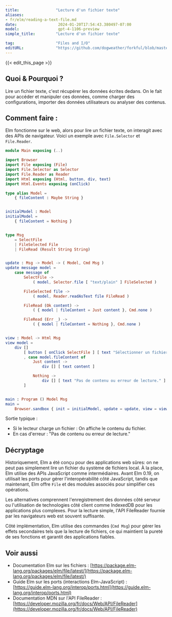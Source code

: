 ```yaml
---
title:                "Lecture d'un fichier texte"
aliases:
- fr/elm/reading-a-text-file.md
date:                  2024-01-20T17:54:43.380497-07:00
model:                 gpt-4-1106-preview
simple_title:         "Lecture d'un fichier texte"

tag:                  "Files and I/O"
editURL:              "https://github.com/dogweather/forkful/blob/master/content/fr/elm/reading-a-text-file.md"
---
```


{{< edit_this_page >}}

## Quoi & Pourquoi ?
Lire un fichier texte, c'est récupérer les données écrites dedans. On le fait pour accéder et manipuler ces données, comme charger des configurations, importer des données utilisateurs ou analyser des contenus.

## Comment faire :
Elm fonctionne sur le web, alors pour lire un fichier texte, on interagit avec des APIs de navigateur. Voici un exemple avec `File.Selector` et `File.Reader`.

```Elm
module Main exposing (..)

import Browser
import File exposing (File)
import File.Selector as Selector
import File.Reader as Reader
import Html exposing (Html, button, div, text)
import Html.Events exposing (onClick)

type alias Model =
    { fileContent : Maybe String }


initialModel : Model
initialModel =
    { fileContent = Nothing }


type Msg
    = SelectFile
    | FileSelected File
    | FileRead (Result String String)


update : Msg -> Model -> ( Model, Cmd Msg )
update message model =
    case message of
        SelectFile ->
            ( model, Selector.file [ "text/plain" ] FileSelected )

        FileSelected file ->
            ( model, Reader.readAsText file FileRead )

        FileRead (Ok content) ->
            ( { model | fileContent = Just content }, Cmd.none )

        FileRead (Err _) ->
            ( { model | fileContent = Nothing }, Cmd.none )


view : Model -> Html Msg
view model =
    div []
        [ button [ onClick SelectFile ] [ text "Sélectionner un fichier" ]
        , case model.fileContent of
            Just content ->
                div [] [ text content ]

            Nothing ->
                div [] [ text "Pas de contenu ou erreur de lecture." ]
        ]


main : Program () Model Msg
main =
    Browser.sandbox { init = initialModel, update = update, view = view }
```

Sortie typique :
- Si le lecteur charge un fichier : On affiche le contenu du fichier.
- En cas d'erreur : "Pas de contenu ou erreur de lecture."

## Décryptage
Historiquement, Elm a été conçu pour des applications web sûres: on ne peut pas simplement lire un fichier du système de fichiers local. À la place, Elm utilise des APIs JavaScript comme intermédiaires. Avant Elm 0.19, on utilisait les ports pour gérer l'interopérabilité côté JavaScript, tandis que maintenant, Elm offre `File` et des modules associés pour simplifier ces opérations.

Les alternatives comprennent l'enregistrement des données côté serveur ou l'utilisation de technologies côté client comme IndexedDB pour les applications plus complexes. Pour la lecture simple, l'API FileReader fournie par les navigateurs web est souvent suffisante.

Côté implémentation, Elm utilise des commandes (`Cmd Msg`) pour gérer les effets secondaires tels que la lecture de fichiers, ce qui maintient la pureté de ses fonctions et garantit des applications fiables.

## Voir aussi
- Documentation Elm sur les fichiers : [https://package.elm-lang.org/packages/elm/file/latest/](https://package.elm-lang.org/packages/elm/file/latest/)
- Guide Elm sur les ports (interactions Elm-JavaScript) : [https://guide.elm-lang.org/interop/ports.html](https://guide.elm-lang.org/interop/ports.html)
- Documentation MDN sur l'API FileReader : [https://developer.mozilla.org/fr/docs/Web/API/FileReader](https://developer.mozilla.org/fr/docs/Web/API/FileReader)
